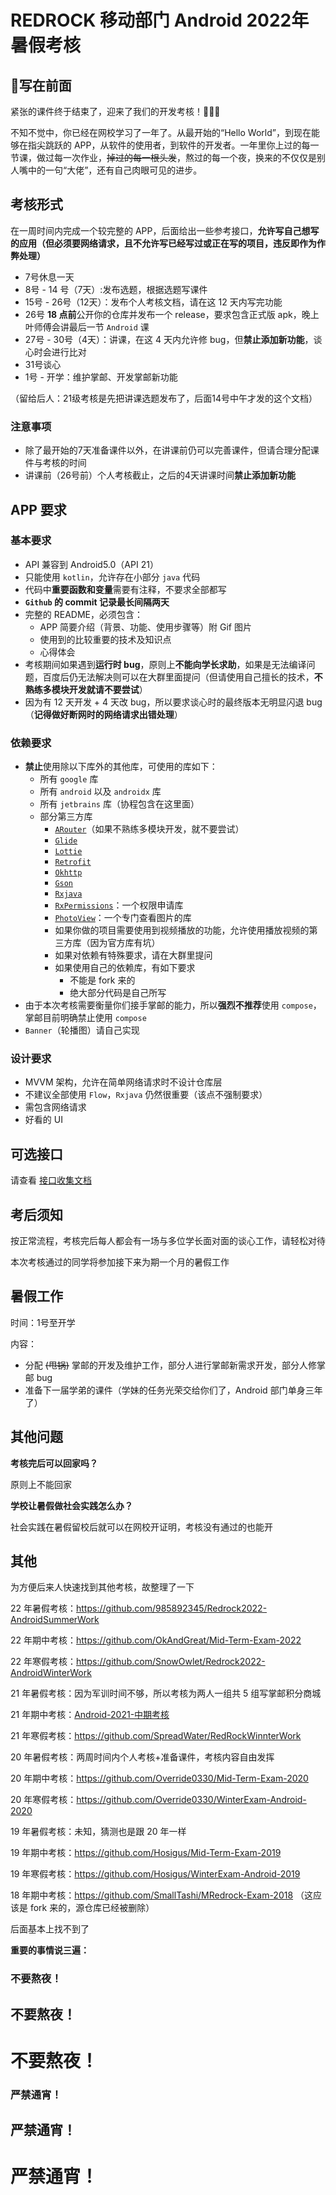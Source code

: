 # REDROCK 移动部门 Android 2022年暑假考核

## 📝写在前面

紧张的课件终于结束了，迎来了我们的开发考核！👏👏👏

不知不觉中，你已经在网校学习了一年了。从最开始的“Hello World”，到现在能够在指尖跳跃的 APP，从软件的使用者，到软件的开发者。一年里你上过的每一节课，做过每一次作业，~~掉过的每一根头发~~，熬过的每一个夜，换来的不仅仅是别人嘴中的一句“大佬”，还有自己肉眼可见的进步。

## 考核形式

在一周时间内完成一个较完整的 APP，后面给出一些参考接口，**允许写自己想写的应用（但必须要网络请求，且不允许写已经写过或正在写的项目，违反即作为作弊处理）**

- 7号休息一天
- 8号 - 14 号（7天）:发布选题，根据选题写课件
- 15号 - 26号（12天）：发布个人考核文档，请在这 12 天内写完功能
- 26号 **18 点前**公开你的仓库并发布一个 release，要求包含正式版 apk，晚上叶师傅会讲最后一节 `Android` 课
- 27号 - 30号（4天）：讲课，在这 4 天内允许修 bug，但**禁止添加新功能**，谈心时会进行比对
- 31号谈心
- 1号 - 开学：维护掌邮、开发掌邮新功能

（留给后人：21级考核是先把讲课选题发布了，后面14号中午才发的这个文档）

### 注意事项

- 除了最开始的7天准备课件以外，在讲课前仍可以完善课件，但请合理分配课件与考核的时间
- 讲课前（26号前）个人考核截止，之后的4天讲课时间**禁止添加新功能**

## APP 要求

### 基本要求

- API 兼容到 Android5.0（API 21）
- 只能使用 `kotlin`，允许存在小部分 `java` 代码
- 代码中**重要函数和变量**需要有注释，不要求全部都写
- **`Github` 的 commit 记录最长间隔两天**
- 完整的 README，必须包含：
  - APP 简要介绍（背景、功能、使用步骤等）附 Gif 图片
  - 使用到的比较重要的技术及知识点
  - 心得体会
- 考核期间如果遇到**运行时 bug**，原则上**不能向学长求助**，如果是无法编译问题，百度后仍无法解决则可以在大群里面提问（但请使用自己擅长的技术，**不熟练多模块开发就请不要尝试**）
- 因为有 12 天开发 + 4 天改 bug，所以要求谈心时的最终版本无明显闪退 bug（**记得做好断网时的网络请求出错处理**）

### 依赖要求

- **禁止**使用除以下库外的其他库，可使用的库如下：
  - 所有 `google` 库
  - 所有 `android` 以及 `androidx` 库
  - 所有 `jetbrains` 库（协程包含在这里面）
  - 部分第三方库
    - [`ARouter`](https://github.com/alibaba/ARouter)（如果不熟练多模块开发，就不要尝试）
    - [`Glide`](https://github.com/bumptech/glide)
    - [`Lottie`](https://lottiefiles.com/blog/working-with-lottie/getting-started-with-lottie-animations-in-android-app)
    - [`Retrofit`](https://github.com/square/retrofit)
    - [`Okhttp`](https://github.com/square/okhttp)
    - [`Gson`](https://github.com/google/gson)
    - [`Rxjava`](https://github.com/ReactiveX/RxJava)
    - [`RxPermissions`](https://github.com/tbruyelle/RxPermissions)：一个权限申请库
    - [`PhotoView`](https://github.com/Baseflow/PhotoView)：一个专门查看图片的库
    - 如果你做的项目需要使用到视频播放的功能，允许使用播放视频的第三方库（因为官方库有坑）
    - 如果对依赖有特殊要求，请在大群里提问
    - 如果使用自己的依赖库，有如下要求
      - 不能是 fork 来的
      - 绝大部分代码是自己所写
- 由于本次考核需要衡量你们接手掌邮的能力，所以**强烈不推荐**使用 `compose`，掌邮目前明确禁止使用 `compose`
- `Banner`（轮播图）请自己实现

### 设计要求

- MVVM 架构，允许在简单网络请求时不设计仓库层
- 不建议全部使用 `Flow`，`Rxjava` 仍然很重要（该点不强制要求）
- 需包含网络请求
- 好看的 UI



## 可选接口

请查看 [接口收集文档](./接口收集文档.md)



## 考后须知

按正常流程，考核完后每人都会有一场与多位学长面对面的谈心工作，请轻松对待

本次考核通过的同学将参加接下来为期一个月的暑假工作



## 暑假工作

时间：1号至开学

内容：

- 分配 ~~(甩锅)~~ 掌邮的开发及维护工作，部分人进行掌邮新需求开发，部分人修掌邮 bug
- 准备下一届学弟的课件（学妹的任务光荣交给你们了，Android 部门单身三年了）



## 其他问题

**考核完后可以回家吗？**

原则上不能回家

**学校让暑假做社会实践怎么办？**

社会实践在暑假留校后就可以在网校开证明，考核没有通过的也能开



## 其他

为方便后来人快速找到其他考核，故整理了一下

22 年暑假考核：https://github.com/985892345/Redrock2022-AndroidSummerWork

22 年期中考核：https://github.com/OkAndGreat/Mid-Term-Exam-2022

22 年寒假考核：https://github.com/SnowOwlet/Redrock2022-AndroidWinterWork

21 年暑假考核：因为军训时间不够，所以考核为两人一组共 5 组写掌邮积分商城

21 年期中考核：[Android-2021-中期考核](./其他届的考核/Android-2021-中期考核.pdf)

21 年寒假考核：https://github.com/SpreadWater/RedRockWinnterWork

20 年暑假考核：两周时间内个人考核+准备课件，考核内容自由发挥

20 年期中考核：https://github.com/Override0330/Mid-Term-Exam-2020

20 年寒假考核：https://github.com/Override0330/WinterExam-Android-2020

19 年暑假考核：未知，猜测也是跟 20 年一样

19 年期中考核：https://github.com/Hosigus/Mid-Term-Exam-2019

19 年寒假考核：https://github.com/Hosigus/WinterExam-Android-2019

18 年期中考核：https://github.com/SmallTashi/MRedrock-Exam-2018 （这应该是 fork 来的，源仓库已经被删除）

后面基本上找不到了



**重要的事情说三遍：**

### 不要熬夜！

## 不要熬夜！

# 不要熬夜！

### 严禁通宵！

## 严禁通宵！

# 严禁通宵！

